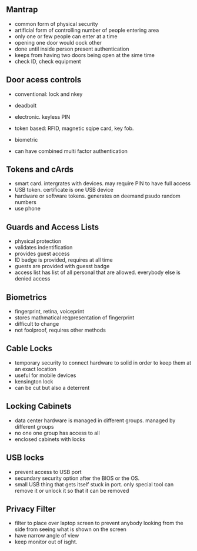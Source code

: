 ## Mantrap
- common form of physical security
- artificial form of controlling number of people entering area
- only one or few people can enter at a time
- opening one door would oock other
- done until inside person present authentication
- keeps from having two doors being open at the sime time
- check ID, check equipment
## Door acess controls
- conventional: lock and nkey
- deadbolt
- electronic. keyless PIN
- token based: RFID, magnetic sqipe card, key fob. 

- biometric
- can have combined multi factor authentication
## Tokens and cArds
-  smart card. intergrates with devices. may require PIN to have full access
- USB token. certificate is one USB device
- hardware or software tokens. generates on deemand psudo random numbers
- use phone
## Guards and Access Lists
- physical protection
- validates indentification
- provides guest access
- ID badge is provided, requires at all time
- guests are provided with guesst badge
- access list has list of all personal that are allowed. everybody else is denied access
## Biometrics
- fingerprint, retina, voiceprint
- stores mathmatical reqpresentation of fingerprint
- difficult to change
- not foolproof, requires other methods
## Cable Locks
- temporary security to connect hardware to solid in order to keep them at an exact location
- useful for mobile devices
- kensington lock
- can be cut but also a deterrent
##  Locking Cabinets
-  data center hardware is managed in different groups. managed by different groups
- no one one group has access to all
- enclosed cabinets with locks
##  USB locks
- prevent access to USB port
- secundary security option after the BIOS or the OS.
- small USB thing that gets itself stuck in port. only special tool can remove it or unlock it so that it can be removed
## Privacy Filter
-  filter to place over laptop screen to prevent anybody looking from the side from seeing what is shown on the screen
- have narrow angle of view
- keep monitor out of isght. 